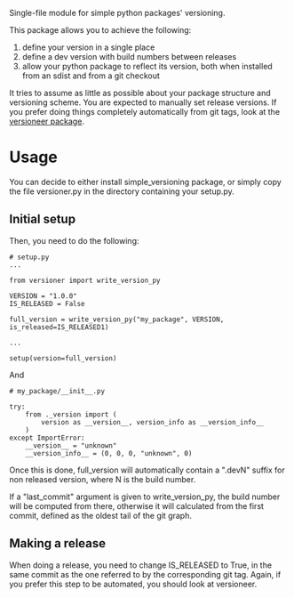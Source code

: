 Single-file module for simple python packages' versioning.

This package allows you to achieve the following:

1. define your version in a single place
2. define a dev version with build numbers between releases
3. allow your python package to reflect its version, both when installed from
   an sdist and from a git checkout

It tries to assume as little as possible about your package structure and
versioning scheme. You are expected to manually set release versions. If you
prefer doing things completely automatically from git tags, look at the
[versioneer package](https://github.com/warner/python-versioneer).

# Usage

You can decide to either install simple_versioning package, or simply copy the
file versioner.py in the directory containing your setup.py.

## Initial setup

Then, you need to do the following:

```
# setup.py
...

from versioner import write_version_py

VERSION = "1.0.0"
IS_RELEASED = False

full_version = write_version_py("my_package", VERSION, is_released=IS_RELEASED1)

...

setup(version=full_version)
```

And

```
# my_package/__init__.py

try:
    from ._version import (
        version as __version__, version_info as __version_info__
    )
except ImportError:
    __version__ = "unknown"
    __version_info__ = (0, 0, 0, "unknown", 0)
```

Once this is done, full_version will automatically contain a ".devN" suffix for
non released version, where N is the build number.

If a "last_commit" argument is given to write_version_py, the build number will
be computed from there, otherwise it will calculated from the first commit,
defined as the oldest tail of the git graph.

## Making a release

When doing a release, you need to change IS_RELEASED to True, in the same
commit as the one referred to by the corresponding git tag. Again, if you
prefer this step to be automated, you should look at versioneer.
